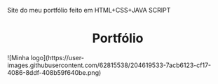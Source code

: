 
Site do meu portfólio feito em HTML+CSS+JAVA SCRIPT
<h1 align="center"> Portfólio</h1>
![Minha logo](https://user-images.githubusercontent.com/62815538/204619533-7acb6123-cf17-4086-8ddf-408b59f640be.png)
